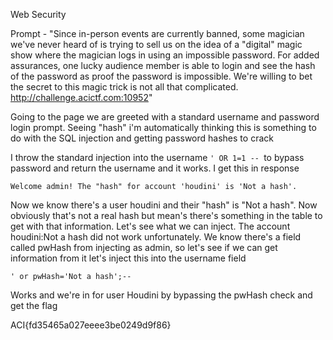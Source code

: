 Web Security

Prompt - "Since in-person events are currently banned, some magician we've never heard of is trying to sell us on the idea of a "digital" magic show where the magician logs in using an impossible password. For added assurances, one lucky audience member is able to login and see the hash of the password as proof the password is impossible. We're willing to bet the secret to this magic trick is not all that complicated. http://challenge.acictf.com:10952"

Going to the page we are greeted with a standard username and password login prompt. Seeing "hash" i'm automatically thinking this is something to do with the SQL injection and getting password hashes to crack

I throw the standard injection into the username `' OR 1=1 -- `to bypass password and return the username and it works. I get this in response

`Welcome admin! The "hash" for account 'houdini' is 'Not a hash'.`

Now we know there's a user houdini and their "hash" is "Not a hash". Now obviously that's not a real hash but mean's there's something in the table to get with that information. Let's see what we can inject. The account houdini:Not a hash did not work unfortunately. We know there's a field called pwHash from injecting as admin, so let's see if we can get information from it let's inject this into the username field

`' or pwHash='Not a hash';--`

Works and we're in for user Houdini by bypassing the pwHash check and get the flag

ACI{fd35465a027eeee3be0249d9f86}



